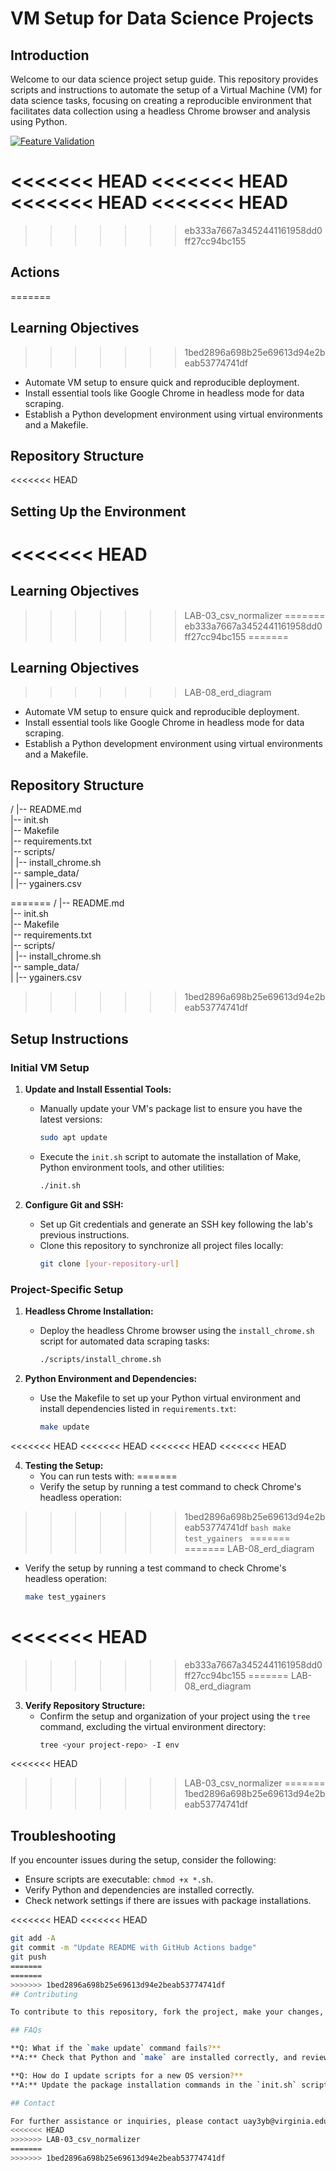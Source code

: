 # VM Setup for Data Science Projects

## Introduction

Welcome to our data science project setup guide. This repository provides scripts and instructions to automate the setup of a Virtual Machine (VM) for data science tasks, focusing on creating a reproducible environment that facilitates data collection using a headless Chrome browser and analysis using Python.

[![Feature Validation](https://github.com/KanittaSrichan/SP25_DS5111_uay3yb/actions/workflows/validations.yml/badge.svg)](https://github.com/KanittaSrichan/SP25_DS5111_uay3yb/actions/workflows/validations.yml)

<<<<<<< HEAD
<<<<<<< HEAD
<<<<<<< HEAD
<<<<<<< HEAD
=======
>>>>>>> eb333a7667a3452441161958dd0ff27cc94bc155
## Actions
=======
## Learning Objectives
>>>>>>> 1bed2896a698b25e69613d94e2beab53774741df

- Automate VM setup to ensure quick and reproducible deployment.
- Install essential tools like Google Chrome in headless mode for data scraping.
- Establish a Python development environment using virtual environments and a Makefile.

## Repository Structure

<<<<<<< HEAD
## Setting Up the Environment
<<<<<<< HEAD
=======
## Learning Objectives
>>>>>>> LAB-03_csv_normalizer
=======
>>>>>>> eb333a7667a3452441161958dd0ff27cc94bc155
=======
## Learning Objectives
>>>>>>> LAB-08_erd_diagram

- Automate VM setup to ensure quick and reproducible deployment.
- Install essential tools like Google Chrome in headless mode for data scraping.
- Establish a Python development environment using virtual environments and a Makefile.

## Repository Structure

/ |-- README.md  
|-- init.sh  
|-- Makefile  
|-- requirements.txt  
|-- scripts/  
| |-- install_chrome.sh  
|-- sample_data/  
| |-- ygainers.csv

=======
/ |-- README.md  
|-- init.sh  
|-- Makefile  
|-- requirements.txt  
|-- scripts/  
| |-- install_chrome.sh  
|-- sample_data/  
| |-- ygainers.csv

>>>>>>> 1bed2896a698b25e69613d94e2beab53774741df
## Setup Instructions

### Initial VM Setup

1. **Update and Install Essential Tools:**
   - Manually update your VM's package list to ensure you have the latest versions:
     ```bash
     sudo apt update
     ```
   - Execute the `init.sh` script to automate the installation of Make, Python environment tools, and other utilities:
     ```bash
     ./init.sh
     ```

2. **Configure Git and SSH:**
   - Set up Git credentials and generate an SSH key following the lab's previous instructions.
   - Clone this repository to synchronize all project files locally:
     ```bash
     git clone [your-repository-url]
     ```

### Project-Specific Setup

1. **Headless Chrome Installation:**
   - Deploy the headless Chrome browser using the `install_chrome.sh` script for automated data scraping tasks:
     ```bash
     ./scripts/install_chrome.sh
     ```

2. **Python Environment and Dependencies:**
   - Use the Makefile to set up your Python virtual environment and install dependencies listed in `requirements.txt`:
     ```bash
     make update
     ```
<<<<<<< HEAD
<<<<<<< HEAD
<<<<<<< HEAD
<<<<<<< HEAD

4. **Testing the Setup:**
   - You can run tests with:
=======
   - Verify the setup by running a test command to check Chrome's headless operation:
>>>>>>> 1bed2896a698b25e69613d94e2beab53774741df
     ```bash
     make test_ygainers
     ```
=======
=======
>>>>>>> LAB-08_erd_diagram
   - Verify the setup by running a test command to check Chrome's headless operation:
     ```bash
     make test_ygainers
     ```
<<<<<<< HEAD
=======
>>>>>>> eb333a7667a3452441161958dd0ff27cc94bc155
=======
>>>>>>> LAB-08_erd_diagram

3. **Verify Repository Structure:**
   - Confirm the setup and organization of your project using the `tree` command, excluding the virtual environment directory:
     ```bash
     tree <your project-repo> -I env
     ```
<<<<<<< HEAD
>>>>>>> LAB-03_csv_normalizer
=======
>>>>>>> 1bed2896a698b25e69613d94e2beab53774741df

## Troubleshooting

If you encounter issues during the setup, consider the following:
- Ensure scripts are executable: `chmod +x *.sh`.
- Verify Python and dependencies are installed correctly.
- Check network settings if there are issues with package installations.

<<<<<<< HEAD
<<<<<<< HEAD
```bash
git add -A
git commit -m "Update README with GitHub Actions badge"
git push
=======
=======
>>>>>>> 1bed2896a698b25e69613d94e2beab53774741df
## Contributing

To contribute to this repository, fork the project, make your changes, and submit a pull request. Ensure your contributions adhere to established coding standards and include proper documentation.

## FAQs

**Q: What if the `make update` command fails?**  
**A:** Check that Python and `make` are installed correctly, and review `requirements.txt` for any incompatible package versions.

**Q: How do I update scripts for a new OS version?**  
**A:** Update the package installation commands in the `init.sh` script according to new OS requirements and test thoroughly.

## Contact

For further assistance or inquiries, please contact uay3yb@virginia.edu
<<<<<<< HEAD
>>>>>>> LAB-03_csv_normalizer
=======
>>>>>>> 1bed2896a698b25e69613d94e2beab53774741df
